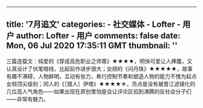 
---
title: '7月追文'
categories: 
    - 社交媒体
    - Lofter - 用户
author: Lofter - 用户
comments: false
date: Mon, 06 Jul 2020 17:35:11 GMT
thumbnail: ''
---

<div>   
<p>三篇连载文：纯爱的《穿成高危职业之师尊》<strong>★★★★</strong>，明快可爱让人捧腹，又认真设计了伏笔暗线，比起前作进步很大；女频的《问丹珠》<strong>★★★★★</strong>，故事有趣不滞碍，人物鲜明，互动有张力，希行控制节奏和塑造人物的能力不愧为起点女频顶尖级别；同人的《［猎人］伊塔》<strong>★★★★☆</strong>，亮点是没有被晋江滤镜化的几位高人气角色——如果出现在原创里怕是会让评论区掐到沸腾的反社会分子们——非常有魅力。</p>  
</div>
            